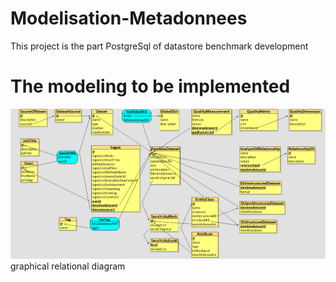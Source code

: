 # Modelisation-Metadonnees
This project is the part PostgreSql of datastore benchmark development

# The modeling to be implemented
![image](images/schema%20relationnel%20graphique.png)
graphical relational diagram
